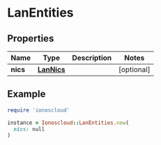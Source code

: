 # LanEntities

## Properties

| Name | Type | Description | Notes |
| ---- | ---- | ----------- | ----- |
| **nics** | [**LanNics**](LanNics.md) |  | [optional] |

## Example

```ruby
require 'ionoscloud'

instance = Ionoscloud::LanEntities.new(
  nics: null
)
```

